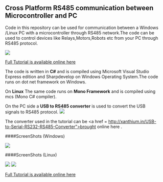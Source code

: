 ## Cross Platform RS485 communication between Microcontroller and PC 

Code in this repository can be used for communication between a Windows /Linux PC with a microcontroller through RS485 network.The code can be used to control devices like Relays,Motors,Robots etc from your PC through RS485 protocol.

<img src = "http://xanthium.in/sites/default/files/site-images/RS485-comm-Csharp/MSP430-launchpad-interfaced-USB-RS485-converter.jpg"/>


<a href="http://xanthium.in/crossplatform-rs485-communication-using-csharp-dotnet-framework-mono">Full Tutorial is available online here</a> 

The code is written in **C#** and is compiled using Microsoft Visual Studio Express edition and Sharpdevelop on Windows Operating System.The code runs on dot net framework on Windows.

On **Linux** The same code runs on **Mono Framework** and is compiled using mcs (Mono C# compiler).

On the PC side a **USB to RS485 converter** is used to convert the USB signals to RS485 protocol.
<img src = "http://www.xanthium.in/sites/default/files/site-images/product-page/usb_to_rs485_converter_250px.jpg"/>

The converter used in the tutorial can be <a href = http://xanthium.in/USB-to-Serial-RS232-RS485-Converter">brought online here </a>.

####ScreenShots (Windows)

<img src = "http://xanthium.in/sites/default/files/site-images/RS485-comm-Csharp/USB-to-RS485-Communication-Writing-Win32.jpg"/>

####ScreenShots (Linux)

<img src = "http://xanthium.in/sites/default/files/site-images/RS485-comm-Csharp/USB-to-RS485-Communication-writing-Linux.jpg"/>

<img src = "http://xanthium.in/sites/default/files/site-images/RS485-comm-Csharp/USB-to-RS485-Communication-Reading-Linux.jpg"/>

<a href="http://xanthium.in/crossplatform-rs485-communication-using-csharp-dotnet-framework-mono">Full Tutorial is available online here</a> 


